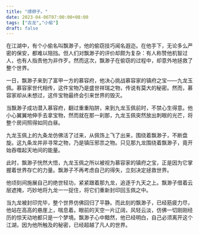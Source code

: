 ```yaml
---
title: "缥缈子。"
date: 2023-04-06T07:00:00+08:00
tags: ["古龙","小偷"]
draft: false
---
```


在江湖中，有个小偷名叫飘渺子，他的偷窃技巧闻名遐迩。在他手下，无论多么严密的保安，都难以阻挡。但人们对飘渺子的评价却颇为复杂：有人称赞他机智过人，也有人指责他为非作歹。然而这次，飘渺子在偷窃的过程中，却意外地拯救了整个世界。

一日，飘渺子来到了富甲一方的慕容府，他决心挑战慕容家的镇府之宝——九龙玉佩。慕容家世代相传，这件宝物乃是盛世祥瑞之物，传说有莫大的秘密。然而，慕容家却从未想过，这件宝物最终会引来世界的毁灭。

当飘渺子成功潜入慕容府，翻过重重陷阱，来到九龙玉佩前时，不禁心生得意。他小心翼翼地伸手去拿宝物，然而就在那一刹那，九龙玉佩突然放出刺眼的光芒，将整个房间照得如同白昼。

九龙玉佩上的九条龙仿佛活了过来，从佩饰上飞了出来，围绕着飘渺子，不断盘旋。这九条龙并非寻常之物，乃是镇压邪祟之物。只见那九龙围绕着飘渺子，竟开始吞噬起天地间的能量。

此时，飘渺子恍然大悟，九龙玉佩之所以被视为慕容家的镇府之宝，正是因为它掌握着世界存亡的力量。飘渺子不再考虑自己的得失，立刻决定拯救世界。

他顷刻间施展自己的绝世轻功，紧紧跟着那九龙，追逐于九天之上。飘渺子借着云层遮掩，巧妙地将九龙一一捉住，将它们重新封印回玉佩之中。

当九龙被封印完毕，整个世界仿佛回归了平静。而此刻的飘渺子，已经筋疲力尽，他站在高高的悬崖上，喘息着。眼前的天空一片辽阔，风轻云淡，仿佛一切刚刚经历的惊天动地都只是一个梦境。飘渺子心中黯然，他已经明白，自己必须离开这个江湖，因为他所触及的秘密，已经超越了凡人的世界。